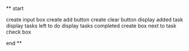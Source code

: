 ** start

create input box
create add button
create clear button
display added task
display tasks left to do
display tasks completed
create box next to task
check box

end **
